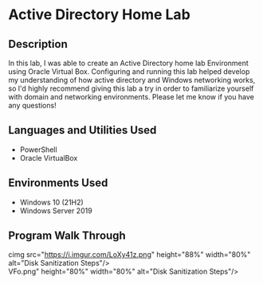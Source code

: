 <h1>Active Directory Home Lab<br/> 

<h2>Description</h2>
In this lab, I was able to create an Active Directory home lab Environment using Oracle Virtual Box. Configuring and running this lab helped develop my understanding of how active directory and Windows networking works, so l'd highly recommend giving this lab a try in order to familiarize yourself with domain and networking environments. Please let me know if you have any questions!


<h2> Languages and Utilities Used</h2>

- PowerShell 
- Oracle VirtualBox


<h2> Environments Used</h2>

- Windows 10 (21H2)
- Windows Server 2019

<h2> Program Walk Through</h2>

cimg src="https://i.imgur.com/LoXy41z.png" height="88%" width="80%" alt="Disk Sanitization Steps"/>
<br />
VFo.png" height="80%" width="80%" alt="Disk Sanitization Steps"/>
